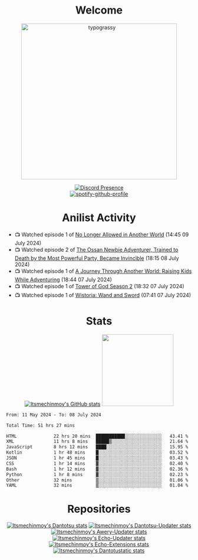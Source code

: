 <div align="center">

# Welcome
<a href="https://github.com/kawarimidoll/typograssy">
    <img alt="typograssy" src="https://typograssy.deno.dev/api?text=%E3%82%88%E3%81%86%E3%81%93%E3%81%9D%E3%81%BF%E3%81%AA%E3%81%95%E3%82%93%20-%20Itsmechinmoy--&&l0=none&l1=82d9d0&l2=027353&l3=038c4c&l4=01402e&bg=none&frame=none&speed=100&comment=" width="421.99">
</a>

[![Discord Presence](https://lanyard.cnrad.dev/api/523539866311720963?theme=dark&bg=Oe1116&animated=false&hideDiscrim=true&borderRadius=30px&hideActivity=whenNotUsed)](https://discord.com/users/523539866311720963)<br>
[![spotify-github-profile](https://spotify-github-profile.kittinanx.com/api/view?uid=31zczwoe3obxakjgkio7anubhkaq&cover_image=true&theme=novatorem&show_offline=true&background_color=121212&interchange=false&bar_color=53b14f&bar_color=ffffff&bar_color_cover=false)](https://spotify-github-profile.vercel.app/api/view?uid=31zczwoe3obxakjgkio7anubhkaq&redirect=true)
</div>

<div align="center">

# Anilist Activity
</div>
<!-- ANILIST_ACTIVITY:start -->

-   📺 Watched episode 1 of [No Longer Allowed in Another World](https://anilist.co/anime/152137) (14:45 09 July 2024)
-   📺 Watched episode 2 of [The Ossan Newbie Adventurer, Trained to Death by the Most Powerful Party, Became Invincible](https://anilist.co/anime/163292) (18:15 08 July 2024)
-   📺 Watched episode 1 of [A Journey Through Another World: Raising Kids While Adventuring](https://anilist.co/anime/171031) (18:44 07 July 2024)
-   📺 Watched episode 1 of [Tower of God Season 2](https://anilist.co/anime/153406) (18:32 07 July 2024)
-   📺 Watched episode 1 of [Wistoria: Wand and Sword](https://anilist.co/anime/174576) (07:41 07 July 2024)

<!-- ANILIST_ACTIVITY:end -->
<div align="center">
    
# Stats
[![Itsmechinmoy's GitHub stats](https://github-readme-stats.vercel.app/api?username=itsmechinmoy&show_icons=true&theme=algolia)](https://github.com/anuraghazra/github-readme-stats)
<img src="https://github-readme-stackoverflow.vercel.app/?userID=25004176&theme=dark" height="194"/>
</div>
<!--START_SECTION:waka-->

```txt
From: 11 May 2024 - To: 08 July 2024

Total Time: 51 hrs 27 mins

HTML              22 hrs 20 mins  ███████████░░░░░░░░░░░░░░   43.41 %
XML               11 hrs 8 mins   █████▒░░░░░░░░░░░░░░░░░░░   21.64 %
JavaScript        8 hrs 12 mins   ████░░░░░░░░░░░░░░░░░░░░░   15.95 %
Kotlin            1 hr 48 mins    █░░░░░░░░░░░░░░░░░░░░░░░░   03.52 %
JSON              1 hr 45 mins    █░░░░░░░░░░░░░░░░░░░░░░░░   03.43 %
CSS               1 hr 14 mins    ▓░░░░░░░░░░░░░░░░░░░░░░░░   02.40 %
Bash              1 hr 12 mins    ▓░░░░░░░░░░░░░░░░░░░░░░░░   02.36 %
Python            1 hr 8 mins     ▓░░░░░░░░░░░░░░░░░░░░░░░░   02.23 %
Other             32 mins         ▒░░░░░░░░░░░░░░░░░░░░░░░░   01.06 %
YAML              32 mins         ▒░░░░░░░░░░░░░░░░░░░░░░░░   01.04 %
```

<!--END_SECTION:waka-->
<div align="center">

# Repositories
[![Itsmechinmoy's Dantotsu stats](https://github-readme-stats.vercel.app/api/pin/?username=itsmechinmoy&repo=dantotsu&show_icons=true&theme=algolia&description_lines_count=1)](https://github.com/itsmechinmoy/dantotsu)
[![Itsmechinmoy's Dantotsu-Updater stats](https://github-readme-stats.vercel.app/api/pin/?username=itsmechinmoy&repo=dantotsu-updater&show_icons=true&theme=algolia&description_lines_count=1)](https://github.com/itsmechinmoy/dantotsu-updater)
[![Itsmechinmoy's Awery-Updater stats](https://github-readme-stats.vercel.app/api/pin/?username=itsmechinmoy&repo=awery-updater&show_icons=true&theme=algolia&description_lines_count=1)](https://github.com/itsmechinmoy/awery-updater)
[![Itsmechinmoy's Echo-Updater stats](https://github-readme-stats.vercel.app/api/pin/?username=itsmechinmoy&repo=echo-updater&show_icons=true&theme=algolia&description_lines_count=1)](https://github.com/itsmechinmoy/echo-updater)
[![Itsmechinmoy's Echo-Extensions stats](https://github-readme-stats.vercel.app/api/pin/?username=itsmechinmoy&repo=echo-extensions&show_icons=true&theme=algolia&description_lines_count=1)](https://github.com/itsmechinmoy/echo-extensions)
[![Itsmechinmoy's Dantotustatic stats](https://github-readme-stats.vercel.app/api/pin/?username=itsmechinmoy&repo=dantotustatic&show_icons=true&theme=algolia&description_lines_count=1)](https://github.com/itsmechinmoy/dantotustatic)
</div>
